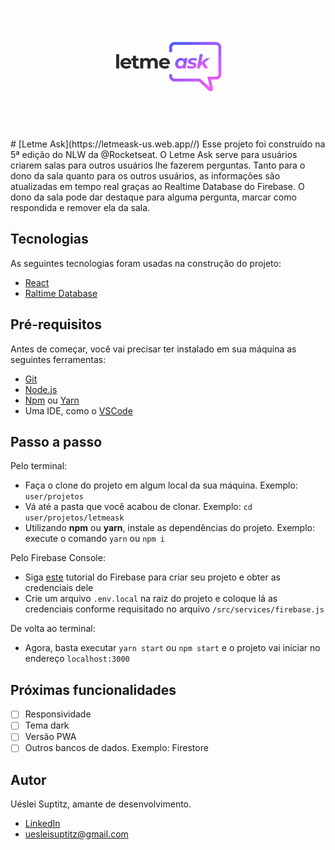 <p align="center">
  <img src="https://github.com/uesleisuptitz/letmeask/blob/master/public/logo192.png" alt="Letme Ask" />
</p>
# [Letme Ask](https://letmeask-us.web.app//)
Esse projeto foi construído na 5ª edição do NLW da @Rocketseat. O Letme Ask serve para usuários criarem salas para outros usuários lhe fazerem perguntas. Tanto para o dono da sala quanto para os outros usuários, as informações são atualizadas em tempo real graças ao Realtime Database do Firebase. O dono da sala pode dar destaque para alguma pergunta, marcar como respondida e remover ela da sala.
  
## Tecnologias
As seguintes tecnologias foram usadas na construção do projeto:
- [React](https://pt-br.reactjs.org/)
- [Raltime Database](https://firebase.google.com/products/realtime-database?gclid=CjwKCAjwoNuGBhA8EiwAFxomA4RGkyRa77BiZCBxcCjq4Eu4qn0ctJlSiwirTi8vEhnqzCH4Njk9_BoCPtkQAvD_BwE&gclsrc=aw.ds/)
## Pré-requisitos
Antes de começar, você vai precisar ter instalado em sua máquina as seguintes ferramentas:
- [Git](https://git-scm.com)
- [Node.js](https://nodejs.org/en/)
- [Npm](https://www.npmjs.com/) ou [Yarn](https://yarnpkg.com/)
- Uma IDE, como o [VSCode](https://code.visualstudio.com/)
## Passo a passo
Pelo terminal:
- Faça o clone do projeto em algum local da sua máquina. Exemplo: `user/projetos`
- Vá até a pasta que você acabou de clonar. Exemplo: `cd user/projetos/letmeask`
- Utilizando **npm** ou **yarn**, instale as dependências do projeto. Exemplo: execute o comando `yarn` ou `npm i`

Pelo Firebase Console:
- Siga [este](https://firebase.google.com/docs/web/setup#prerequisites) tutorial do Firebase para criar seu projeto e obter as credenciais dele
- Crie um arquivo `.env.local` na raiz do projeto e coloque lá as credenciais conforme requisitado no arquivo `/src/services/firebase.js`

De volta ao terminal:
- Agora, basta executar `yarn start` ou `npm start` e o projeto vai iniciar no endereço `localhost:3000`

## Próximas funcionalidades
- [ ] Responsividade
- [ ] Tema dark
- [ ] Versão PWA
- [ ] Outros bancos de dados. Exemplo: Firestore
## Autor
Uéslei Suptitz, amante de desenvolvimento.
- [LinkedIn](https://www.linkedin.com/in/u%C3%A9slei-suptitz/)
- uesleisuptitz@gmail.com
